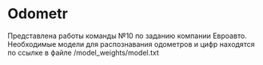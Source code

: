 # Odometr
Представлена работы команды №10 по заданию компании Евроавто.
Необходимые модели для распознавания одометров и цифр находятся по ссылке в файле /model_weights/model.txt
